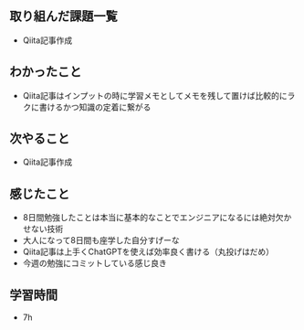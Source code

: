 ## 取り組んだ課題一覧
- Qiita記事作成
## わかったこと
- Qiita記事はインプットの時に学習メモとしてメモを残して置けば比較的にラクに書けるかつ知識の定着に繋がる
## 次やること
- Qiita記事作成
## 感じたこと
- 8日間勉強したことは本当に基本的なことでエンジニアになるには絶対欠かせない技術
- 大人になって8日間も座学した自分すげーな
- Qiita記事は上手くChatGPTを使えば効率良く書ける（丸投げはだめ）
- 今週の勉強にコミットしている感じ良き
## 学習時間
- 7h